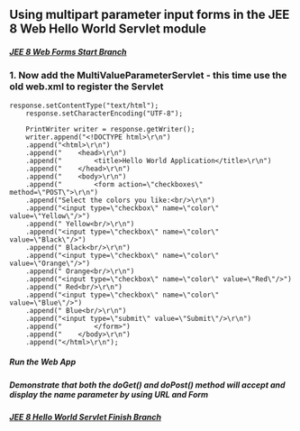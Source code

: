 ## Using multipart parameter input forms in the JEE 8 Web Hello World Servlet module

##### [JEE 8 Web Forms Start Branch](https://github.com/NicorDesigns/javawebdevcourse/tree/jee8web-debug-start)

### 1. Now add the MultiValueParameterServlet - this time use the old web.xml to register the Servlet


	response.setContentType("text/html");
        response.setCharacterEncoding("UTF-8");

        PrintWriter writer = response.getWriter();
        writer.append("<!DOCTYPE html>\r\n")
        .append("<html>\r\n")
        .append("    <head>\r\n")
        .append("        <title>Hello World Application</title>\r\n")
        .append("    </head>\r\n")
        .append("    <body>\r\n")
        .append("        <form action=\"checkboxes\" method=\"POST\">\r\n")
        .append("Select the colors you like:<br/>\r\n")
        .append("<input type=\"checkbox\" name=\"color\" value=\"Yellow\"/>")
        .append(" Yellow<br/>\r\n")
        .append("<input type=\"checkbox\" name=\"color\" value=\"Black\"/>")
        .append(" Black<br/>\r\n")
        .append("<input type=\"checkbox\" name=\"color\" value=\"Orange\"/>")
        .append(" Orange<br/>\r\n")
        .append("<input type=\"checkbox\" name=\"color\" value=\"Red\"/>")
        .append(" Red<br/>\r\n")
        .append("<input type=\"checkbox\" name=\"color\" value=\"Blue\"/>")
        .append(" Blue<br/>\r\n")
        .append("<input type=\"submit\" value=\"Submit\"/>\r\n")
        .append("        </form>")
        .append("    </body>\r\n")
        .append("</html>\r\n");

##### Run the Web App

##### Demonstrate that both the doGet() and doPost() method will accept and display the name parameter by using URL and Form


##### [JEE 8 Hello World Servlet Finish Branch](https://github.com/NicorDesigns/javawebdevcourse/tree/jee8web-servlet-finish)








